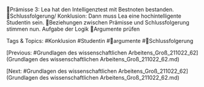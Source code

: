 Prämisse 3: Lea hat den Intelligenztest mit Bestnoten bestanden.
Schlussfolgerung/ Konklusion: Dann muss Lea eine hochintelligente Studentin sein.
Beziehungen zwischen Prämisse und Schlussfolgerung stimmen nun.
Aufgabe der Logik
Argumente prüfen

   Tags & Topics:
   #Konklusion
   #Studentin
   #argumente
   #Schlussfolgerung

[Previous: #Grundlagen des wissenschaftlichen Arbeitens_Groß_211022_62](Grundlagen des wissenschaftlichen Arbeitens_Groß_211022_62.md)

[Next: #Grundlagen des wissenschaftlichen Arbeitens_Groß_211022_62](Grundlagen des wissenschaftlichen Arbeitens_Groß_211022_62.md)